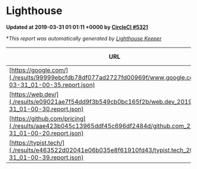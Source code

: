 
# Lighthouse

**Updated at 2019-03-31 01:01:11 +0000 by [CircleCI #5321](https://circleci.com/gh/ItinerisLtd/lighthouse-keeper-example/5321)**

**This report was automatically generated by [Lighthouse Keeper](https://github.com/itinerisltd/lighthouse-keeper)*

| URL | Performance | Accessibility | Best Practices | SEO | PWA | Updated At |
| --- | --- | --- | --- | --- | --- | --- |
| [https://google.com/](./results/99999ebcfdb78df077ad2727fd00969f/www.google.com_2019-03-31_01-00-35.report.json) | 0.95 | 0.71 | 0.93 | 0.82 | 0.58 | 2019-03-31T01:00:35.861Z |
| [https://web.dev/](./results/e09021ae7f54dd9f3b549cb0bc165f2b/web.dev_2019-03-31_01-00-30.report.json) | 0.97 | 0.93 | 1 | 0.96 | 1 | 2019-03-31T01:00:30.461Z |
| [https://github.com/pricing](./results/aae423b045c13965ddf45c696df2484d/github.com_2019-03-31_01-00-20.report.json) | 0.88 | 0.89 | 0.93 | 0.9 | 0.58 | 2019-03-31T01:00:20.208Z |
| [https://typist.tech/](./results/e463522d02041e06b035e8f61910fd43/typist.tech_2019-03-31_01-00-39.report.json) | 1 |  |  |  |  | 2019-03-31T01:00:39.931Z |
